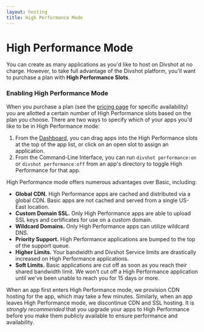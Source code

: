 ```yaml
---
layout: hosting
title: High Performance Mode
---
```


# High Performance Mode

<p class="lead">You can create as many applications as you'd like to host on
Divshot at no charge. However, to take full advantage of the Divshot platform,
you'll want to purchase a plan with <b>High Performance Slots</b>.</p>

### Enabling High Performance Mode

When you purchase a plan (see the [pricing page](http://www.divshot.com/pricing)
for specific availability) you are allotted a certain number of High Performance slots
based on the plan you choose. There are two ways to specify which of your apps
you'd like to be in High Performance mode:

1. From the [Dashboard](https://dashboard.divshot.com), you can drag apps into
   the High Performance slots at the top of the app list, or click on an open slot
   to assign an application.
2. From the Command-Line Interface, you can run `divshot performance:on` or
   `divshot performance:off` from an app's directory to toggle High Performance for
   that app.

High Performance mode offers numerous advantages over Basic, including:

* **Global CDN.** High Performance apps are cached and distributed via a global CDN.
  Basic apps are not cached and served from a single US-East location.
* **Custom Domain SSL.** Only High Performance apps are able to upload SSL
  keys and certificates for use on a custom domain.
* **Wildcard Domains.** Only High Performance apps can utilize wildcard DNS.
* **Priority Support.** High Performance applications are bumped to the top of the
  support queue.
* **Higher Limits.** Your bandwidth and Divshot Service limits are drastically
  increased on High Performance applications.
* **Soft Limits.** Basic applications are cut off as soon as you reach
  their shared bandwidth limit. We won't cut off a High Performance application until
  we've been unable to reach you for 15 days or more.

When an app first enters High Performance mode, we provision CDN hosting for the
app, which may take a few minutes. Similarly, when an app leaves High Performance
mode, we discontinue CDN and SSL hosting. It is *strongly recommended* that you
upgrade your apps to High Performance before you make them publicly available to
ensure performance and availability.
